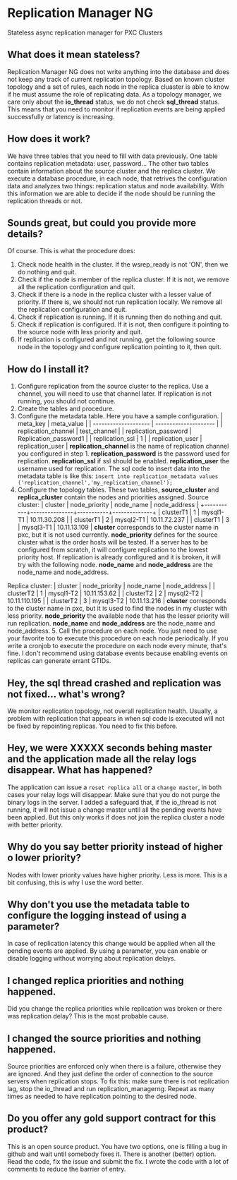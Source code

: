 # Replication Manager NG
Stateless async replication manager for PXC Clusters
## What does it mean stateless?
Replication Manager NG does not write anything into the database and does not keep any track of current replication topology. Based on known cluster topology and a set of rules, each node in the replica cluaster is able to know if he must assume the role of replicating data.
As a topology manager, we care only about the **io_thread** status, we do not check **sql_thread** status. This means that you need to monitor if replication events are being applied successfully or latency is increasing.
## How does it work?
We have three tables that you need to fill with data previously. One table contains replication metadata: user, password... The other two tables contain information about the source cluster and the replica cluster. We execute a database procedure, in each node, that retrives the configuration data and analyzes two things: replication status and node availability. With this information we are able to decide if the node should be running the replication threads or not.
## Sounds great, but could you provide more details?
Of course. This is what the procedure does:
1. Check node health in the cluster. If the wsrep_ready is not 'ON', then we do nothing and quit.
2. Check if the node is member of the replica cluster. If it is not, we remove all the replication configuration and quit.
3. Check if there is a node in the replica cluster with a lesser value of priority. If there is, we should not run replication locally. We remove all the replication configuration and quit.
4. Check if replication is running. If it is running then do nothing and quit.
5. Check if replication is configured. If it is not, then configure it pointing to the source node with less priority and quit.
6. If replication is configured and not running, get the following source node in the topology and configure replication pointing to it, then quit.
## How do I install it?
1. Configure replication from the source cluster to the replica. Use a channel, you will need to use that channel later. If replication is not running, you should not continue.
2. Create the tables and procedure.
3. Configure the metadata table. Here you have a sample configuration.
| meta_key             | meta_value            |
| -------------------- | --------------------- |
| replication_channel  | test_channel          |
| replication_password | Replication_password1 |
| replication_ssl      | 1                     |
| replication_user     | replication_user      |
**replication_channel** is the name of replication channel you configured in step 1.
**replication_password** is the password used for replication.
**replication_ssl** if ssl should be enabled.
**replication_user** the username used for replication.
The sql code to insert data into the metadata table is like this:
```insert into replication_metadata values ('replication_channel','my_replication_channel');```
4. Configure the topology tables.
These two tables, **source_cluster** and **replica_cluster** contain the nodes and priorities assigned.
Source cluster:
| cluster   | node_priority | node_name | node_address |
+-----------+---------------+-----------+--------------+
| clusterT1 |             1 | mysql1-T1 | 10.11.30.208 |
| clusterT1 |             2 | mysql2-T1 | 10.11.72.237 |
| clusterT1 |             3 | mysql3-T1 | 10.11.13.109 |
**cluster** corresponds to the cluster name in pxc, but it is not used currently.
**node_priority** defines for the source cluster what is the order hosts will be tested. If a server has to be configured from scratch, it will configure replication to the lowest priority host. If replication is already configured and it is broken, it will try with the following node. 
**node_name** and **node_address** are the node_name and node_address.

Replica cluster:
| cluster   | node_priority | node_name | node_address  |
| clusterT2 |             1 | mysql1-T2 | 10.11.153.62  |
| clusterT2 |             2 | mysql2-T2 | 10.11.110.195 |
| clusterT2 |             3 | mysql3-T2 | 10.11.13.216  |
**cluster** corresponds to the cluster name in pxc, but it is used to find the nodes in my cluster with less priority.
**node_priority** the available node that has the lesser priority will run replication.
**node_name** and **node_address** are the node_name and node_address.
5. Call the procedure on each node.
You just need to use your favorite too to execute this procedure on each node periodically. If you write a cronjob to execute the procedure on each node every minute, that's fine.
I don't recommend using database events because enabling events on replicas can generate errant GTIDs.
## Hey, the sql thread crashed and replication was not fixed... what's wrong?
We monitor replication topology, not overall replication health. Usually, a problem with replication that appears in when sql code is executed will not be fixed by repointing replicas. You need to fix this before.
## Hey, we were XXXXX seconds behing master and the application made all the relay logs disappear. What has happened?
The application can issue a `reset replica all` or a `change master`, in both cases your relay logs will disappear. Make sure that you do not purge the binary logs in the server. I added a safeguard that, if the io_thread is not running, it will not issue a change master until all the pending events have been applied. But this only works if does not join the replica cluster a node with better priority.
## Why do you say better priority instead of higher o lower priority?
Nodes with lower priority values have higher priority. Less is more. This is a bit confusing, this is why I use the word better.
## Why don't you use the metadata table to configure the logging instead of using a parameter?
In case of replication latency this change would be applied when all the pending events are applied. By using a parameter, you can enable or disable logging without worrying about replication delays.
## I changed replica priorities and nothing happened.
Did you change the replica priorities while replication was broken or there was replication delay? This is the most probable cause.
## I changed the source priorities and nothing happened.
Source priorities are enforced only when there is a failure, otherwise they are ignored. And they just define the order of connection to the source servers when replication stops. To fix this: make sure there is not replication lag, stop the io_thread and run replication_managerng. Repeat as many times as needed to have replication pointing to the desired node.
## Do you offer any gold support contract for this product?
This is an open source product. You have two options, one is filling a bug in github and wait until somebody fixes it. There is another (better) option. Read the code, fix the issue and submit the fix. I wrote the code with a lot of comments to reduce the barrier of entry.
